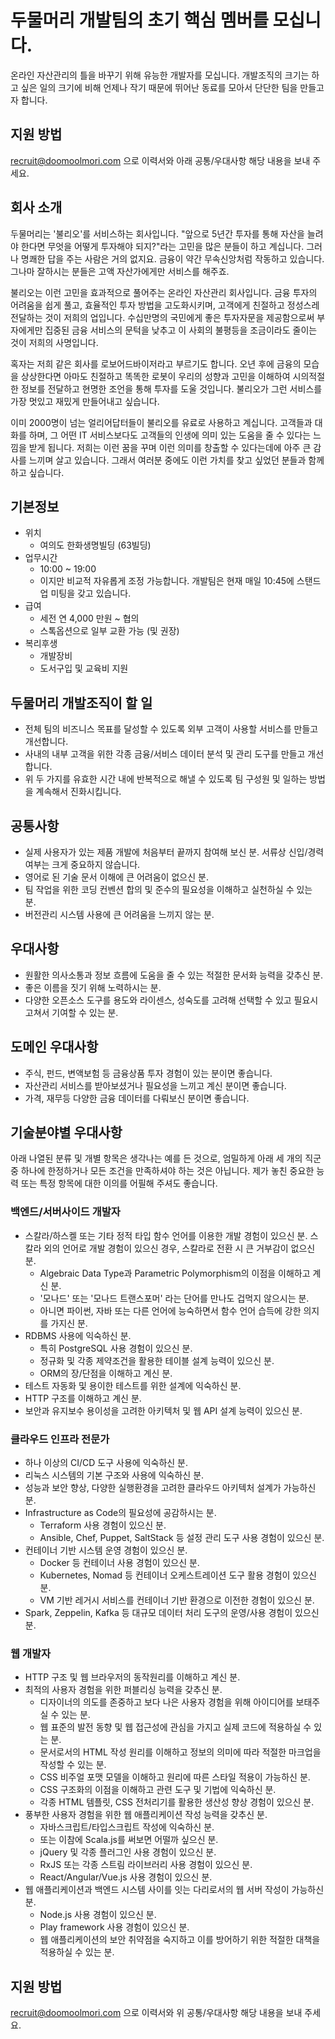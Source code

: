  # 두물머리 개발팀의 초기 핵심 멤버를 모십니다.

온라인 자산관리의 틀을 바꾸기 위해 유능한 개발자를 모십니다. 개발조직의 크기는 하고 싶은 일의 크기에 비해 언제나 작기 때문에 뛰어난 동료를 모아서 단단한 팀을 만들고자 합니다.



## 지원 방법

recruit@doomoolmori.com 으로 이력서와 아래 공통/우대사항 해당 내용을 보내 주세요.



## 회사 소개

두물머리는 '불리오'를 서비스하는 회사입니다. "앞으로 5년간 투자를 통해 자산을 늘려야 한다면 무엇을 어떻게 투자해야 
되지?"라는 고민을 많은 분들이 하고 계십니다. 그러나 명쾌한 답을 주는 사람은 거의 없지요. 금융이 약간 무속신앙처럼 작동하고 있습니다. 그나마 잘하시는 분들은 고액 자산가에게만 서비스를 해주죠.

불리오는 이런 고민을 효과적으로 풀어주는 온라인 자산관리 회사입니다. 금융 투자의 어려움을 쉽게 풀고, 효율적인 투자 방법을 고도화시키며, 고객에게 친절하고 정성스레 전달하는 것이 저희의 업입니다. 수십만명의 국민에게 좋은 투자자문을 제공함으로써 부자에게만 집중된 금융 서비스의 문턱을 낮추고 이 사회의 불평등을 조금이라도 줄이는 것이 저희의 사명입니다.

혹자는 저희 같은 회사를 로보어드바이저라고 부르기도 합니다. 오년 후에 금융의 모습을 상상한다면 아마도 친절하고 똑똑한 로봇이 우리의 성향과 고민을 이해하여 시의적절한 정보를 전달하고 현명한 조언을 통해 투자를 도울 것입니다. 불리오가 그런 서비스를 가장 멋있고 재밌게 만들어내고 싶습니다. 

이미 2000명이 넘는 얼리어답터들이 불리오를 유료로 사용하고 계십니다. 고객들과 대화를 하며, 그 어떤 IT 서비스보다도 고객들의 인생에 의미 있는 도움을 줄 수 있다는 느낌을 받게 됩니다. 저희는 이런 꿈을 꾸며 이런 의미를 창출할 수 있다는데에 아주 큰 감사를 느끼며 살고 있습니다. 그래서 여러분 중에도 이런 가치를 찾고 싶었던 분들과 함께 하고 싶습니다.



## 기본정보

- 위치
  - 여의도 한화생명빌딩 (63빌딩)
- 업무시간
  - 10:00 ~ 19:00
  - 이지만 비교적 자유롭게 조정 가능합니다. 개발팀은 현재 매일 10:45에 스탠드업 미팅을 갖고 있습니다.
- 급여
  - 세전 연 4,000 만원 ~ 협의
  - 스톡옵션으로 일부 교환 가능 (및 권장)
- 복리후생
  - 개발장비
  - 도서구입 및 교육비 지원



## 두물머리 개발조직이 할 일

- 전체 팀의 비즈니스 목표를 달성할 수 있도록 외부 고객이 사용할 서비스를 만들고 개선합니다.
- 사내의 내부 고객을 위한 각종 금융/서비스 데이터 분석 및 관리 도구를 만들고 개선합니다.
- 위 두 가지를 유효한 시간 내에 반복적으로 해낼 수 있도록 팀 구성원 및 일하는 방법을 계속해서 진화시킵니다.



## 공통사항

- 실제 사용자가 있는 제품 개발에 처음부터 끝까지 참여해 보신 분. 서류상 신입/경력 여부는 크게 중요하지 않습니다.
- 영어로 된 기술 문서 이해에 큰 어려움이 없으신 분.
- 팀 작업을 위한 코딩 컨벤션 합의 및 준수의 필요성을 이해하고 실천하실 수 있는 분.
- 버전관리 시스템 사용에 큰 어려움을 느끼지 않는 분.



## 우대사항

- 원활한 의사소통과 정보 흐름에 도움을 줄 수 있는 적절한 문서화 능력을 갖추신 분.
- 좋은 이름을 짓기 위해 노력하시는 분.
- 다양한 오픈소스 도구를 용도와 라이센스, 성숙도를 고려해 선택할 수 있고 필요시 고쳐서 기여할 수 있는 분.



## 도메인 우대사항

- 주식, 펀드, 변액보험 등 금융상품 투자 경험이 있는 분이면 좋습니다.
- 자산관리 서비스를 받아보셨거나 필요성을 느끼고 계신 분이면 좋습니다.
- 가격, 재무등 다양한 금융 데이터를 다뤄보신 분이면 좋습니다.



## 기술분야별 우대사항

아래 나열된 분류 및 개별 항목은 생각나는 예를 든 것으로, 엄밀하게 아래 세 개의 직군 중 하나에 한정하거나 모든 조건을 만족하셔야 하는 것은 아닙니다. 제가 놓친 중요한 능력 또는 특정 항목에 대한 이의를 어필해 주셔도 좋습니다. 



### 백엔드/서버사이드 개발자 

- 스칼라/하스켈 또는 기타 정적 타입 함수 언어를 이용한 개발 경험이 있으신 분. 스칼라 외의 언어로 개발 경험이 있으신 경우, 스칼라로 전환 시 큰 거부감이 없으신 분.
  - Algebraic Data Type과 Parametric Polymorphism의 이점을 이해하고 계신 분.
  - '모나드' 또는 '모나드 트랜스포머' 라는 단어를 만나도 겁먹지 않으시는 분.
  - 아니면 파이썬, 자바 또는 다른 언어에 능숙하면서 함수 언어 습득에 강한 의지를 가지신 분.
- RDBMS 사용에 익숙하신 분.
  - 특히 PostgreSQL 사용 경험이 있으신 분.
  - 정규화 및 각종 제약조건을 활용한 테이블 설계 능력이 있으신 분.
  - ORM의 장/단점을 이해하고 계신 분.
- 테스트 자동화 및 용이한 테스트를 위한 설계에 익숙하신 분.
- HTTP 구조를 이해하고 계신 분.
- 보안과 유지보수 용이성을 고려한 아키텍처 및 웹 API 설계 능력이 있으신 분.



### 클라우드 인프라 전문가

- 하나 이상의 CI/CD 도구 사용에 익숙하신 분.
- 리눅스 시스템의 기본 구조와 사용에 익숙하신 분.
- 성능과 보안 향상, 다양한 실행환경을 고려한 클라우드 아키텍처 설계가 가능하신 분.
- Infrastructure as Code의 필요성에 공감하시는 분.
  - Terraform 사용 경험이 있으신 분.
  - Ansible, Chef, Puppet, SaltStack 등 설정 관리 도구 사용 경험이 있으신 분.
- 컨테이너 기반 시스템 운영 경험이 있으신 분.
  - Docker 등 컨테이너 사용 경험이 있으신 분.
  - Kubernetes, Nomad 등 컨테이너 오케스트레이션 도구 활용 경험이 있으신 분.
  - VM 기반 레거시 서비스를 컨테이너 기반 환경으로 이전한 경험이 있으신 분.
- Spark, Zeppelin, Kafka 등 대규모 데이터 처리 도구의 운영/사용 경험이 있으신 분.



### 웹 개발자

- HTTP 구조 및 웹 브라우저의 동작원리를 이해하고 계신 분.
- 최적의 사용자 경험을 위한 퍼블리싱 능력을 갖추신 분.
  - 디자이너의 의도를 존중하고 보다 나은 사용자 경험을 위해 아이디어를 보태주실 수 있는 분.
  - 웹 표준의 발전 동향 및 웹 접근성에 관심을 가지고 실제 코드에 적용하실 수 있는 분.
  - 문서로서의 HTML 작성 원리를 이해하고 정보의 의미에 따라 적절한 마크업을 작성할 수 있는 분.
  - CSS 비주얼 포맷 모델을 이해하고 원리에 따른 스타일 적용이 가능하신 분.
  - CSS 구조화의 이점을 이해하고 관련 도구 및 기법에 익숙하신 분.
  - 각종 HTML 템플릿, CSS 전처리기를 활용한 생산성 향상 경험이 있으신 분.
- 풍부한 사용자 경험을 위한 웹 애플리케이션 작성 능력을 갖추신 분.
  - 자바스크립트/타입스크립트 작성에 익숙하신 분.
  - 또는 이참에 Scala.js를 써보면 어떨까 싶으신 분.
  - jQuery 및 각종 플러그인 사용 경험이 있으신 분.
  - RxJS 또는 각종 스트림 라이브러리 사용 경험이 있으신 분.
  - React/Angular/Vue.js 사용 경험이 있으신 분.
- 웹 애플리케이션과 백엔드 시스템 사이를 잇는 다리로서의 웹 서버 작성이 가능하신 분.
  - Node.js 사용 경험이 있으신 분.
  - Play framework 사용 경험이 있으신 분.
  - 웹 애플리케이션의 보안 취약점을 숙지하고 이를 방어하기 위한 적절한 대책을 적용하실 수 있는 분.



## 지원 방법

recruit@doomoolmori.com 으로 이력서와 위 공통/우대사항 해당 내용을 보내 주세요.
